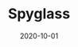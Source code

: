 ---
layout: prototype
title:  "Spyglass"
date: 2020-10-01
description: "Spyglass is a 3-week, augmented reality (AR) proof of concept (POC) by Valtech and Contentstack. The Spyglass POC uses AR to help demystify skincare products in a retail and home setting."
prototype_url: "https://spyglass.valtech.engineering"
repo_url: "https://github.com/valtech-sd/spyglass"
screenshot: ""
demo: "https://spyglass.valtech.engineering/images/demo.mp4"
category: "Enhanced Reality"
---